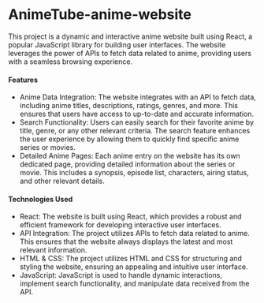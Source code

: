 # AnimeTube-anime-website
This project is a dynamic and interactive anime website built using React, a popular JavaScript library for building user interfaces. The website leverages the power of APIs to fetch data related to anime, providing users with a seamless browsing experience.

<h4>Features</h4>
<ul>
  <li>Anime Data Integration: The website integrates with an API to fetch data, including anime titles, descriptions, ratings, genres, and more. This ensures that users have access to up-to-date and accurate information.</li>
  <li>Search Functionality: Users can easily search for their favorite anime by title, genre, or any other relevant criteria. The search feature enhances the user experience by allowing them to quickly find specific anime series or movies.</li>
  <li>Detailed Anime Pages: Each anime entry on the website has its own dedicated page, providing detailed information about the series or movie. This includes a synopsis, episode list, characters, airing status, and other relevant details.</li>
</ul>    
 
<h4>Technologies Used</h4>
<ul>
  <li>React: The website is built using React, which provides a robust and efficient framework for developing interactive user interfaces.</li>
  <li>API Integration: The project utilizes APIs to fetch data related to anime. This ensures that the website always displays the latest and most relevant information.</li>
  <li>HTML & CSS: The project utilizes HTML and CSS for structuring and styling the website, ensuring an appealing and intuitive user interface.</li>
  <li>JavaScript: JavaScript is used to handle dynamic interactions, implement search functionality, and manipulate data received from the API.</li>
</ul>
